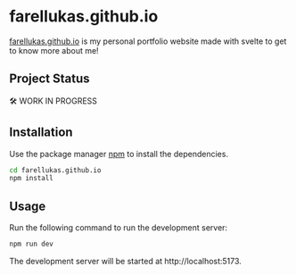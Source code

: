 # farellukas.github.io

[farellukas.github.io](farellukas.github.io) is my personal portfolio website made with svelte to get to know more about me!

## Project Status

🛠️ WORK IN PROGRESS

## Installation

Use the package manager [npm](https://nodejs.org/en/download/) to install the dependencies.

```bash
cd farellukas.github.io
npm install
```

## Usage

Run the following command to run the development server:

```bash
npm run dev
```

The development server will be started at http://localhost:5173.
